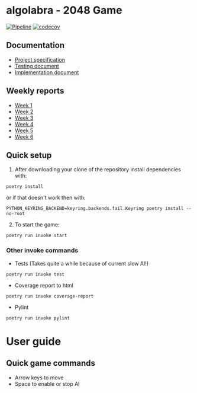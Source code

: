 # algolabra - 2048 Game
[![Pipeline](https://github.com/Eoyie/algolabra/actions/workflows/pipeline.yml/badge.svg)](https://github.com/Eoyie/algolabra/actions/workflows/pipeline.yml)
[![codecov](https://codecov.io/gh/Eoyie/algolabra/graph/badge.svg?token=8VRGDBTIUH)](https://codecov.io/gh/Eoyie/algolabra)

## Documentation
- [Project specification](documentation/Project_specification.md)
- [Testing document](documentation/Testing_document.md)
- [Implementation document](documentation/Implementation_document.md)
  
## Weekly reports

- [Week 1](documentation/Weekly_report_1.md)
- [Week 2](documentation/Weekly_report_2.md)
- [Week 3](documentation/Weekly_report_3.md)
- [Week 4](documentation/Weekly_report_4.md)
- [Week 5](documentation/Weekly_report_5.md)
- [Week 6](documentation/Weekly_report_6.md)

## Quick setup
1. After downloading your clone of the repository install dependencies with:

```
poetry install
```
or if that doesn't work then with:
```
PYTHON_KEYRING_BACKEND=keyring.backends.fail.Keyring poetry install --no-root
```

2. To start the game:
```
poetry run invoke start
```

### Other invoke commands

- Tests (Takes quite a while because of current slow AI!)
```
poetry run invoke test
```
- Coverage report to html
```
poetry run invoke coverage-report
```
- Pylint
```
poetry run invoke pylint
```

# User guide
## Quick game commands
- Arrow keys to move
- Space to enable or stop AI
